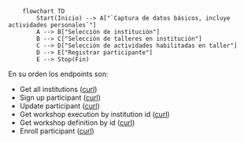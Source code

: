 ```mermaid
    flowchart TD
        Start(Inicio) --> A["`Captura de datos básicos, incluye actividades personales`"]
        A --> B["Selección de institución"]
        B --> C["Selección de talleres en institución"]
        C --> D["Selección de actividades habilitadas en taller"]
        D --> E["Registrar participante"]
        E --> Stop(Fin)
```

En su orden los endpoints son:

- Get all institutions ([curl](../api_specs/admin_api.md#get-all-institutions))
- Sign up participant ([curl](../api_specs/users_api.md#sign-up-participant))
- Update participant ([curl](../api_specs/members_api.md#update-participant))
- Get workshop execution by institution id ([curl](../api_specs/workshops_api.md#get-execution-by-institution-id))
- Get workshop definition by id ([curl](../api_specs/workshops_api.md#get-definition-by-id))
- Enroll participant ([curl](../api_specs/members_api.md#enroll-participant))

